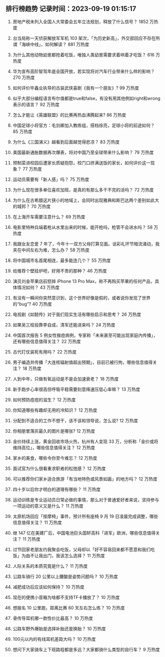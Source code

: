 
## 排行榜趋势 记录时间：2023-09-19 01:15:17
  
  1. 房地产税未列入全国人大常委会五年立法规划，释放了什么信号？ 1852 万热度
    
  2. 台当局称一天侦获解放军军机 103 架次，「为历史新高」，外交部回应不存在所谓「海峡中线」，如何解读？ 881 万热度
    
  3. 为什么其他动物幼崽都抢着吃饭，唯独人类幼崽需要求着哄着才吃饭？ 616 万热度
    
  4. 华为宣布高阶智驾年底全国开放，若实现将对汽车行业带来什么样的影响？ 270 万热度
    
  5. 如何评价毕鑫业执导的古装武侠喜剧《我有一个朋友》? 99 万热度
    
  6. 似乎大部分编程语言布尔值都是true和false，有没有用其他例如right和wrong表示的语言？ 92 万热度
    
  7. 怎么才能让《英雄联盟》的比赛再热血沸腾起来? 86 万热度
    
  8. 中国足球小将官方：毛剑卿加入教练组，搭档徐亮，足球小将的前途如何？ 85 万热度
    
  9. 为什么《三国演义》越看到后面越觉得悲凉？ 83 万热度
    
  10. 美国最新通胀数据再次爆表，将对中国乃至全球带来什么影响？ 79 万热度
    
  11. 预制菜进校园后遭家长质疑抱怨，校门口挤满送饭的家长，如何评价这一现象？ 77 万热度
    
  12. 运动员需要有「新人感」吗？ 75 万热度
    
  13. 为什么现在很多单位喜欢加班，是真的有那么多干不完的活吗？ 72 万热度
    
  14. 为什么在古希腊这片狭小的地域上，会同时出现雅典和斯巴达两个差别如此大的城邦？ 70 万热度
    
  15. 在上海开车需要注意什么？ 69 万热度
    
  16. 电影里特种兵端着枪从水里出来的时候，能开枪吗，枪管不会进水吗？ 58 万热度
    
  17. 我跟女友恋爱 7 年了，今年十一双方父母打算见面。谈彩礼环节暗流涌动，我夹在中间左右为难，怎么办？ 58 万热度
    
  18. 将中国城市名首尾相连，最多能连几个？ 55 万热度
    
  19. 给推荐个壁挂炉吧，好用不贵的那种？ 46 万热度
    
  20. 演员刘金苹果店前怒摔 iPhone 13 Pro Max，称不再购买苹果的任何产品，具体情况如何？ 43 万热度
    
  21. 有没有一瞬间你突然意识到，这个世界好像是假的，或者说你发现了世界的“bug”? 40 万热度
    
  22. 电视剧《如懿传》对于我们现实生活有哪些启示和思考？ 26 万热度
    
  23. 如果吴三桂投靠李自成，清军还能进来吗？ 24 万热度
    
  24. 中国首次报告 5 例女性猴痘病例，专家称「未来甚至可能出现家庭内传播」，还有哪些信息值得关注？ 22 万热度
    
  25. 古代打仗装死有用吗？ 22 万热度
    
  26. 男子编造并传播「大连核辐射值超出预期」，目前已被行拘，哪些信息值得关注？ 18 万热度
    
  27. 人到中年，只做有氧运动是不是会加速衰老？ 18 万热度
    
  28. 新手跑步心率很高但呼吸平稳需要刻意降速压低心率嘛？ 13 万热度
    
  29. 如何预防痘痘的滋生？ 12 万热度
    
  30. 你知道哪些有趣却无用的冷知识？ 12 万热度
    
  31. 分配到不适合的工作不想干，该不该和领导说，怎么说? 12 万热度
    
  32. 你相册里落灰最久的图片是哪张? 12 万热度
    
  33. 金价持续上涨，黄金回收市场火热，杭州有人变现 33 万，分析称「金价或将维持高位」，哪些信息值得关注？ 12 万热度
    
  34. 家乡的美食，哪些令你至今难忘？ 12 万热度
    
  35. 面试官为什么很看重求职者的松弛感？ 12 万热度
    
  36. 可以推荐你们家乡适合旅游「有当地特色或风景如画」的地方吗？ 12 万热度
    
  37. 四十岁以后你才明白的道理有哪些？ 11 万热度
    
  38. 运动训练是专业运动员日常必做的事情，那么对于普通爱好者来说，坚持参与一项运动的意义又是什么？ 11 万热度
    
  39. 太原机场回应「按摩椅」事件，预计所有座椅 9 月 19 日凌晨完成调整，哪些信息值得关注？ 11 万热度
    
  40. 继 147 亿在美建厂后，中国电池巨头国轩高科「进军」欧洲，哪些信息值得关注？ 11 万热度
    
  41. 过节回家老朋友约我聚会吃饭，父母却以「好不容易回来都不愿意和我们吃饭」为由不让我出门，我该怎么选择？ 11 万热度
    
  42. 人际关系的本质究竟是什么？ 11 万热度
    
  43. 公路车骑行 20 公里以上腰酸是姿势问题吗？ 10 万热度
    
  44. 减肥成功后应该如何保持？ 10 万热度
    
  45. 现在的便携小音箱为啥都不支持TF卡播放了？ 10 万热度
    
  46. 想报名 10 公里跑，距离比赛 60 天左右怎么练？ 10 万热度
    
  47. 骨传导耳机哪一款性价比最高？ 10 万热度
    
  48. 公路车野外爆胎是选择补胎还是换胎？ 10 万热度
    
  49. 100元以内的有线耳机差距大吗？ 10 万热度
    
  50. 想问下大家骑车上下班路程都是多远？大家都骑什么类型的自行车？ 9 万热度
    